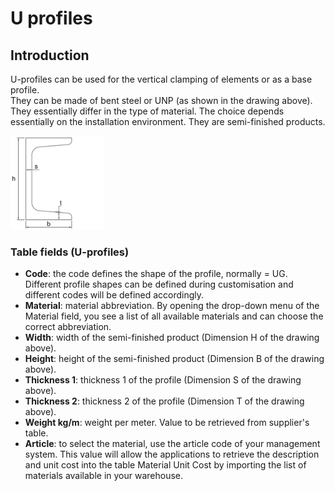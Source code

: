 # U profiles


## Introduction
U-profiles can be used for the vertical clamping of elements or as a base profile.  
They can be made of bent steel or UNP (as shown in the drawing above). They essentially differ in the type of material. The choice depends essentially on the installation environment. They are semi-finished products.



<img src="img/ProfiliU.png" height="150px">

### Table fields (U-profiles)
- **Code**: the code defines the shape of the profile, normally = UG. Different profile shapes can be defined during customisation and different codes will be defined accordingly.
- **Material**: material abbreviation. By opening the drop-down menu of the Material field, you see a list of all available materials and can choose the correct abbreviation.
- **Width**: width of the semi-finished product (Dimension H of the drawing above).
- **Height**: height of the semi-finished product (Dimension B of the drawing above).
- **Thickness  1**: thickness 1 of the profile (Dimension S of the drawing above).
- **Thickness  2**: thickness 2 of the profile (Dimension T of the drawing above).
- **Weight kg/m**: weight per meter. Value to be retrieved from supplier's table.
- **Article**: to select the material, use the article code of your management system. This value will allow the applications to retrieve the description and unit cost into the table Material Unit Cost by importing the list of materials available in your warehouse.
